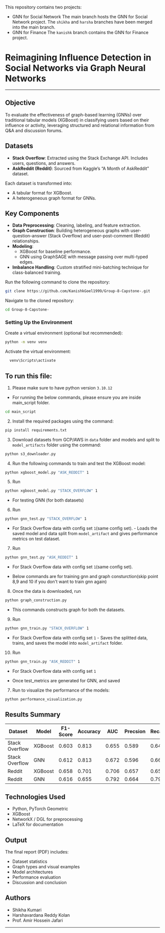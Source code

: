 This repository contains two projects:
- GNN for Social Network
The main branch hosts the GNN for Social Network project.
The `shikha` and `harsha` branches have been merged into the main branch.
- GNN for Finance
The `kanishk` branch contains the GNN for Finance project.

# Reimagining Influence Detection in Social Networks via Graph Neural Networks

---

## Objective

To evaluate the effectiveness of graph-based learning (GNNs) over traditional tabular models (XGBoost) in classifying users based on their influence or activity, leveraging structured and relational information from Q&A and discussion forums.

## Datasets

- **Stack Overflow**: Extracted using the Stack Exchange API. Includes users, questions, and answers.
- **AskReddit (Reddit)**: Sourced from Kaggle’s “A Month of AskReddit” dataset.

Each dataset is transformed into:
- A tabular format for XGBoost.
- A heterogeneous graph format for GNNs.

## Key Components

- **Data Preprocessing**: Cleaning, labeling, and feature extraction.
- **Graph Construction**: Building heterogeneous graphs with user-question-answer (Stack Overflow) and user-post-comment (Reddit) relationships.
- **Modeling**:
  - XGBoost for baseline performance.
  - GNN using GraphSAGE with message passing over multi-typed edges.
- **Imbalance Handling**: Custom stratified mini-batching technique for class-balanced training.

Run the following command to clone the repository:
   ```bash
   git clone https://github.com/KanishkGoel1999/Group-8-Capstone-.git
   ```
Navigate to the cloned repository:
   ```bash
   cd Group-8-Capstone-
   ```

### Setting Up the Environment
Create a virtual environment (optional but recommended):
   ```bash
   python -m venv venv
   ```
Activate the virtual environment:

   ```bash
     venv\Scripts\activate
  ```
## To run this file:
1. Please make sure to have python version `3.10.12`
- For running the below commands, please ensure you are inside main_script folder.
```bash
cd main_script
```
2. Install the required packages using the command:
```bash
pip install requirements.txt
```
3. Download datasets from GCP/AWS in `data` folder and models and split to `model_artifacts` folder using the command:
```bash
python s3_downloader.py
```


4. Run the following commands to train and test the XGBoost model:
```bash 
python xgboost_model.py "ASK_REDDIT" 1
```
5. Run 
```bash
python xgboost_model.py "STACK_OVERFLOW" 1
```

- For testing GNN (for both datasets)
6. Run
```bash 
python gnn_test.py "STACK_OVERFLOW" 1
```
- For Stack Overflow data with config set `1`(same config set). - Loads the saved model and data split from `model_artifact` and gives performance metrics on test dataset.
7. Run 
```bash
python gnn_test.py "ASK_REDDIT" 1
```
 - For Stack Overflow data with config set `1`(same config set).

- Below commands are for training gnn and graph consturction(skip point 8,9 and 10 if you don't want to train gnn again)
8. Once the data is downloaded, run 
```bash
python graph_construction.py
```
 - This commands constructs graph for both the datasets.
9. Run 
```bash
python gnn_train.py "STACK_OVERFLOW" 1
```
 - For Stack Overflow data with config set `1` - Saves the splitted data, trains, and saves the model into  `model_artifact` folder.
10. Run
```bash 
python gnn_train.py "ASK_REDDIT" 1
```
 - For Stack Overflow data with config set `1`

- Once test_metrics are generated for GNN, and saved
7. Run to visualize the performance of the models:
```bash 
python performance_visualization.py
```

## Results Summary

| Dataset        | Model     | F1-Score | Accuracy | AUC   |  Precsion | Recall  |
|----------------|-----------|----------|----------|-------|-----------|---------|
| Stack Overflow | XGBoost   | 0.603    | 0.813    | 0.655 |  0.589    | 0.646   |
| Stack Overflow | GNN       | 0.612    | 0.813    | 0.672 |  0.596    | 0.661   |
| Reddit         | XGBoost   | 0.658    | 0.701    | 0.706 |  0.657    | 0.659   |
| Reddit         | GNN       | 0.616    | 0.655    | 0.792 |  0.664    | 0.792   |

## Technologies Used

- Python, PyTorch Geometric
- XGBoost
- NetworkX / DGL for preprocessing
- LaTeX for documentation

## Output

The final report (PDF) includes:
- Dataset statistics
- Graph types and visual examples
- Model architectures
- Performance evaluation
- Discussion and conclusion

## Authors

- Shikha Kumari 
- Harshavardana Reddy Kolan   
- Prof. Amir Hossein Jafari

---
